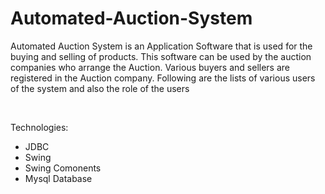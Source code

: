 
# Automated-Auction-System
Automated Auction System is an Application Software that is used for the buying and selling of products. This software can be used by the auction companies  who arrange the Auction. Various buyers and sellers are registered in the Auction company. Following are the lists of various users of the system and also the role of the users

<br>

Technologies:
- JDBC
- Swing
- Swing Comonents
- Mysql Database
